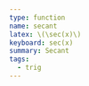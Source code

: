 ```yaml
---
type: function
name: secant
latex: \(\sec(x)\)
keyboard: sec(x)
summary: Secant
tags:
  - trig
---
```


